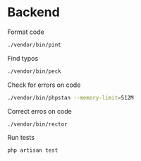 # Backend

Format code

```bash
./vendor/bin/pint
```

Find typos

```bash
./vendor/bin/peck
```

Check for errors on code

```bash
./vendor/bin/phpstan --memory-limit=512M
```

Correct erros on code

```bash
./vendor/bin/rector
```

Run tests

```bash
php artisan test
```
